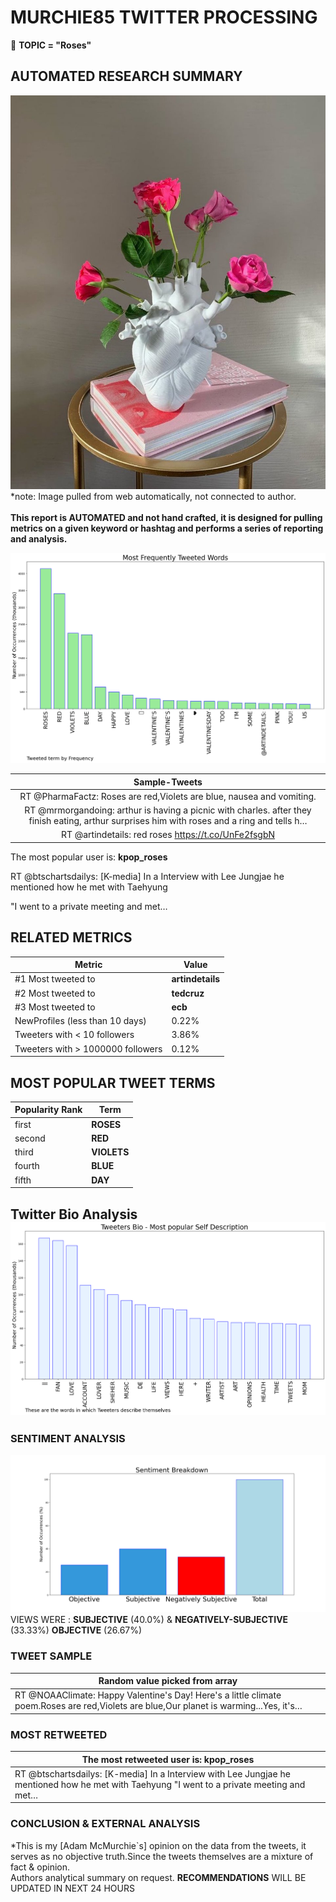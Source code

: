 # MURCHIE85 TWITTER PROCESSING 
&#x1F34E; **TOPIC = "Roses"**

## AUTOMATED RESEARCH SUMMARY

![image](assets/2023-02-14hashtagImage.png)*note: Image pulled from web automatically, not connected to author.
<br></br>
<b> This report is AUTOMATED and not hand crafted, it is designed for pulling metrics on a given keyword or hashtag and performs a series of reporting and analysis.</b>



![image](assets/2023-02-14TWEETS.png)



|                **Sample-Tweets**        |
| :-------------: |
| RT @PharmaFactz: Roses are red,Violets are blue, nausea and vomiting. |
| RT @mrmorgandoing: arthur is having a picnic with charles. after they finish eating, arthur surprises him with roses and a ring and tells h… |
| RT @artindetails: red roses https://t.co/UnFe2fsgbN |

The most popular user is: **kpop_roses**
<div class="alert alert-block alert-danger"> RT @btschartsdailys: [K-media] In a Interview with Lee Jungjae he mentioned how he met with Taehyung 

"I went to a private meeting and met…</div>

## RELATED METRICS<br>
| Metric | Value |
| ------------- | ------------- |
| #1 Most tweeted to  | **artindetails** |
| #2 Most tweeted to  | **tedcruz** |
| #3 Most tweeted to  | **ecb** |
| NewProfiles (less than 10 days) | 0.22%  |
| Tweeters with < 10 followers  | 3.86%|
| Tweeters with > 1000000 followers  | 0.12%  |



## MOST POPULAR TWEET TERMS 


| Popularity Rank  | Term |
| ------------- | ------------- |
| first  | **ROSES**  |
| second  | **RED**  |
| third  | **VIOLETS** |
| fourth  | **BLUE**  |
| fifth  | **DAY**  |


## Twitter Bio Analysis![image](assets/2023-02-14BIO.png)
### SENTIMENT ANALYSIS
![image](assets/2023-02-14sentiment.png)
VIEWS WERE : **SUBJECTIVE**  (40.0%) & **NEGATIVELY-SUBJECTIVE** (33.33%) **OBJECTIVE** (26.67%)

### TWEET SAMPLE 
| Random value picked from array |
| ------------- |
|RT @NOAAClimate: Happy Valentine's Day! Here's a little climate poem.Roses are red,Violets are blue,Our planet is warming...Yes, it's… |

### MOST RETWEETED 

| The most retweeted user is: **kpop_roses**  |
| ------------- |
| RT @btschartsdailys: [K-media] In a Interview with Lee Jungjae he mentioned how he met with Taehyung "I went to a private meeting and met… |

### CONCLUSION & EXTERNAL ANALYSIS

*This is my [Adam McMurchie`s] opinion on the data from the tweets, it serves as no objective truth.Since the tweets themselves are a mixture of fact & opinion.<br>
Authors analytical summary on request.
**RECOMMENDATIONS** WILL BE UPDATED IN NEXT  24 HOURS <br>